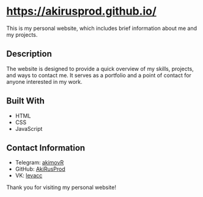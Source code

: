 # https://akirusprod.github.io/

This is my personal website, which includes brief information about me and my projects.

## Description

The website is designed to provide a quick overview of my skills, projects, and ways to contact me. It serves as a portfolio and a point of contact for anyone interested in my work.

## Built With

- HTML
- CSS
- JavaScript

## Contact Information

- Telegram: [akimovR](https://t.me/akimovR)
- GitHub: [AkiRusProd](https://github.com/AkiRusProd)
- VK: [levacc](https://vk.com/levacc)

Thank you for visiting my personal website!
